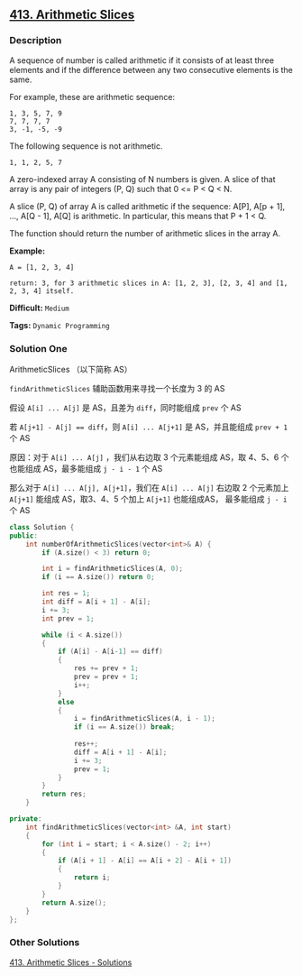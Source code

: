 ## [413. Arithmetic Slices](https://leetcode.com/problems/arithmetic-slices/description/)

### Description

A sequence of number is called arithmetic if it consists of at least three elements and if the difference between any two consecutive elements is the same.

For example, these are arithmetic sequence:

```
1, 3, 5, 7, 9
7, 7, 7, 7
3, -1, -5, -9
```

The following sequence is not arithmetic.

```
1, 1, 2, 5, 7
```

A zero-indexed array A consisting of N numbers is given. A slice of that array is any pair of integers (P, Q) such that 0 <= P < Q < N.

A slice (P, Q) of array A is called arithmetic if the sequence:
A[P], A[p + 1], ..., A[Q - 1], A[Q] is arithmetic. In particular, this means that P + 1 < Q.

The function should return the number of arithmetic slices in the array A.

**Example:**

```
A = [1, 2, 3, 4]

return: 3, for 3 arithmetic slices in A: [1, 2, 3], [2, 3, 4] and [1, 2, 3, 4] itself.
```



**Difficult:** `Medium`

**Tags:** `Dynamic Programming`



### Solution One

ArithmeticSlices （以下简称 AS）

`findArithmeticSlices` 辅助函数用来寻找一个长度为 3 的 AS

假设 `A[i] ... A[j]` 是 AS，且差为 `diff`，同时能组成 `prev` 个 AS

若 `A[j+1] - A[j] == diff`，则 `A[i] ... A[j+1]` 是 AS，并且能组成  `prev + 1` 个 AS 



原因：对于 `A[i] ... A[j]` ，我们从右边取 3 个元素能组成 AS，取 4、5、6 个也能组成 AS，最多能组成  `j - i - 1` 个 AS

那么对于 `A[i] ... A[j], A[j+1]`，我们在  `A[i] ... A[j]` 右边取 2 个元素加上 `A[j+1]` 能组成 AS，取3、4、5 个加上 `A[j+1]` 也能组成AS， 最多能组成 `j - i` 个 AS

```c++
class Solution {
public:
    int numberOfArithmeticSlices(vector<int>& A) {
        if (A.size() < 3) return 0;

        int i = findArithmeticSlices(A, 0);
        if (i == A.size()) return 0;

        int res = 1;
        int diff = A[i + 1] - A[i];
        i += 3;
        int prev = 1;

        while (i < A.size())
        {
            if (A[i] - A[i-1] == diff)
            {
                res += prev + 1;
                prev = prev + 1;
                i++;
            }
            else
            {
                i = findArithmeticSlices(A, i - 1);
                if (i == A.size()) break;
                
                res++;
                diff = A[i + 1] - A[i];
                i += 3;
                prev = 1;
            }
        }
        return res;
    }

private:
    int findArithmeticSlices(vector<int> &A, int start)
    {
        for (int i = start; i < A.size() - 2; i++)
        {
            if (A[i + 1] - A[i] == A[i + 2] - A[i + 1])
            {
                return i;
            }
        }
        return A.size();
    }
};
```



### Other Solutions

[413. Arithmetic Slices - Solutions](https://leetcode.com/problems/arithmetic-slices/solution/)